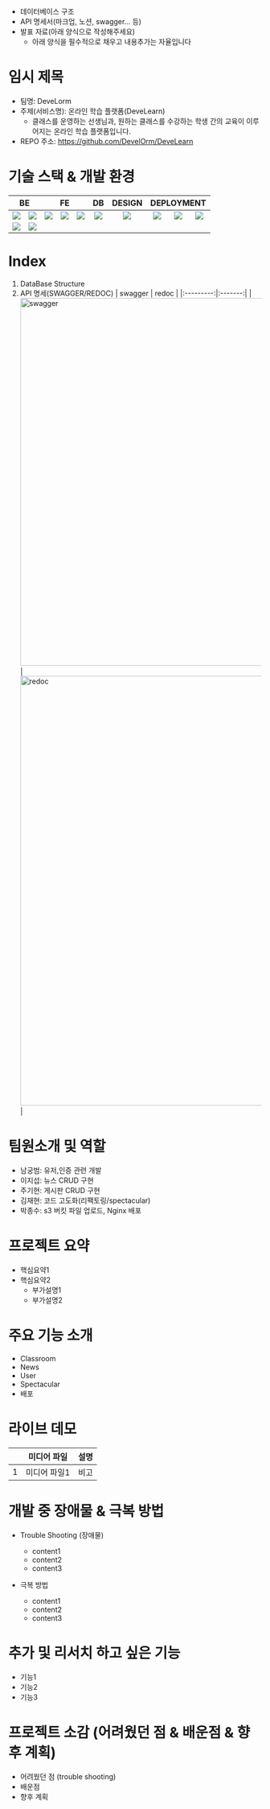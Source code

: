 #
- 데이터베이스 구조
- API 명세서(마크업, 노션, swagger… 등)
- 발표 자료(아래 양식으로 작성해주세요)
    - 아래 양식을 필수적으로 채우고 내용추가는 자율입니다

# 임시 제목
  - 팀명: DeveLorm
  - 주제(서비스명): 온라인 학습 플랫폼(DeveLearn)
    - 클래스를 운영하는 선생님과, 원하는 클래스를 수강하는 학생 간의 교육이 이루어지는 온라인 학습 플랫폼입니다.
  - REPO 주소: https://github.com/DevelOrm/DeveLearn

# 기술 스택 & 개발 환경
<table>
    <thead align="center">
        <tr>
            <th colspan="2"><span>BE</span></th>
            <th colspan="3"><span>FE</span></th>
            <th colspan="1"><span>DB</span></th>
            <th colspan="1"><span>DESIGN</span></th>
            <th colspan="5"><span>DEPLOYMENT</span></th>
        </tr>
    </thead>
    <tbody>
        <tr>
            <td align="center">
                <img src="https://img.shields.io/badge/python-3776AB?style=for-the-badge&logo=python&logoColor=white">
            </td>
            <td align="center">
                <img src="https://img.shields.io/badge/django-092E20?style=for-the-badge&logo=django&logoColor=white">
            </td>
            <td align="center">
                <img src="https://img.shields.io/badge/html5-E34F26?style=for-the-badge&logo=html5&logoColor=white">
            </td>
            <td align="center">
                <img src="https://img.shields.io/badge/css-1572B6?style=for-the-badge&logo=css3&logoColor=white">
            </td>
            <td align="center">
                <img src="https://img.shields.io/badge/javascript-F7DF1E?style=for-the-badge&logo=javascript&logoColor=black">
            </td>
            <td align="center">
                <img src="https://img.shields.io/badge/postgres-%23316192.svg?style=for-the-badge&logo=postgresql&logoColor=white">
            </td>
            <td align="center">
                <img src="https://img.shields.io/badge/bootstrap-7952B3?style=for-the-badge&logo=bootstrap&logoColor=white">
            </td>
            <td align="center">
                <img src="https://img.shields.io/badge/amazon LightSail-232F3E?style=for-the-badge&logo=amazonaws&logoColor=white">
            </td>
            <td align="center">
                <img src="https://img.shields.io/badge/amazon s3-569A31?style=for-the-badge&logo=amazons3&logoColor=white">
            </td>
            <td align="center">
                <img src="https://img.shields.io/badge/amazon RDS-527FFF?style=for-the-badge&logo=amazonrds&logoColor=white">
            </td>
        </tr>
        <tr>
            <td align="center" rowspan="3">
                <img src="https://img.shields.io/badge/nginx-009639?style=for-the-badge&logo=nginx&logoColor=white">
            </td>
            <td align="center" rowspan="3">
                <img src="https://img.shields.io/badge/gunicorn-499848?style=for-the-badge&logo=gunicorn&logoColor=white">
            </td>
        </tr>
    </tbody>
</table>

# Index
  1. DataBase Structure
  2. API 명세(SWAGGER/REDOC)
     | swagger | redoc |
     |:---------:|:-------:|
     |<img width="731" alt="swagger" src="https://github.com/FutureMaker0/DRF_webex_final/assets/120623320/9ebc11a4-e655-4062-9bae-a2d240e4d2ce">|<img width="854" alt="redoc" src="https://github.com/FutureMaker0/DRF_webex_final/assets/120623320/71ad9542-cd88-4852-975c-14b8b2c38fda">|
     
# 팀원소개 및 역할
  - 남궁범: 유저,인증 관련 개발
  - 이지섭: 뉴스 CRUD 구현
  - 주기현: 게시판 CRUD 구현
  - 김재현: 코드 고도화(리팩토링/spectacular)
  - 박종수: s3 버킷 파일 업로드, Nginx 배포

# 프로젝트 요약
  - 핵심요약1
  - 핵심요약2
      - 부가설명1
      - 부가설명2
   
# 주요 기능 소개
  - Classroom
  - News
  - User
  - Spectacular
  - 배포

# 라이브 데모
|   | 미디어 파일 | 설명 |
|---|----------|-----|
| 1 | 미디어 파일1| 비고 |

# 개발 중 장애물 & 극복 방법
  - Trouble Shooting (장애물)
    - content1
    - content2
    - content3

  - 극복 방법
      - content1
      - content2
      - content3

# 추가 및 리서치 하고 싶은 기능
  - 기능1
  - 기능2
  - 기능3

# 프로젝트 소감 (어려웠던 점 & 배운점 & 향후 계획)
  - 어려웠던 점 (trouble shooting)
  - 배운점
  - 향후 계획


